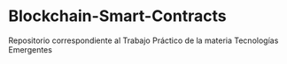 # Blockchain-Smart-Contracts
Repositorio correspondiente al Trabajo Práctico de la materia Tecnologías Emergentes
